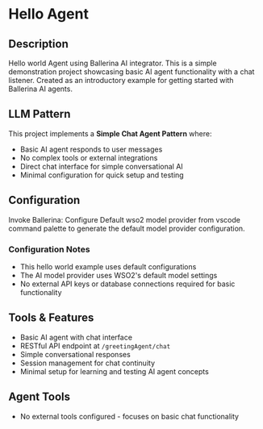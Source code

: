 # Hello Agent

## Description
Hello world Agent using Ballerina AI integrator. This is a simple demonstration project showcasing basic AI agent functionality with a chat listener. Created as an introductory example for getting started with Ballerina AI agents.

## LLM Pattern
This project implements a **Simple Chat Agent Pattern** where:
- Basic AI agent responds to user messages
- No complex tools or external integrations
- Direct chat interface for simple conversational AI
- Minimal configuration for quick setup and testing

## Configuration

Invoke Ballerina: Configure Default wso2 model provider from vscode command palette to generate the default model provider configuration.

### Configuration Notes
- This hello world example uses default configurations
- The AI model provider uses WSO2's default model settings
- No external API keys or database connections required for basic functionality

## Tools & Features
- Basic AI agent with chat interface
- RESTful API endpoint at `/greetingAgent/chat`
- Simple conversational responses
- Session management for chat continuity
- Minimal setup for learning and testing AI agent concepts

## Agent Tools
- No external tools configured - focuses on basic chat functionality
